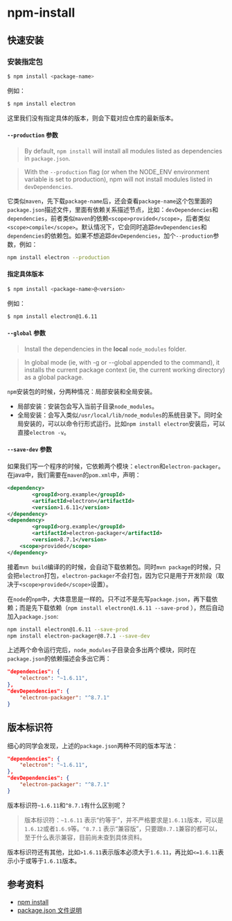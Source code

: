 # npm-install

## 快速安装

### 安装指定包

``` bash
$ npm install <package-name>
```

例如：

``` bash
$ npm install electron
```

这里我们没有指定具体的版本，则会下载对应仓库的最新版本。


#### ``--production`` 参数

>By default, ``npm install`` will install all modules listed as dependencies in ``package.json``.

>With the ``--production`` flag (or when the NODE_ENV environment variable is set to production), npm will not install modules listed in ``devDependencies``.


它类似``maven``，先下载``package-name``后，还会查看``package-name``这个包里面的``package.json``描述文件，里面有依赖关系描述节点，比如：``devDependencies``和``dependencies``，前者类似``maven``的依赖``<scope>provided</scope>``，后者类似``<scope>compile</scope>``。默认情况下，它会同时追踪``devDependencies``和``dependencies``的依赖包。如果不想追踪``devDependencies``，加个``--production``参数，例如：

``` bash
npm install electron --production
```

#### 指定具体版本

``` bash
$ npm install <package-name>@<version>
```

例如：

``` bash
$ npm install electron@1.6.11
```

#### ``--global`` 参数

>Install the dependencies in the **local** ``node_modules`` folder.

>In global mode (ie, with -g or --global appended to the command), it installs the current package context (ie, the current working directory) as a global package.

``npm``安装包的时候，分两种情况：局部安装和全局安装。

- 局部安装：安装包会写入当前子目录``node_modules``。
- 全局安装：会写入类似``/usr/local/lib/node_modules``的系统目录下。同时全局安装的，可以以命令行形式运行。比如``npm install electron``安装后，可以直接``electron -v``。

#### ``--save-dev`` 参数

如果我们写一个程序的时候，它依赖两个模块：``electron``和``electron-packager``。
在java中，我们需要在``maven``的``pom.xml``中，声明：

``` xml
<dependency>
		<groupId>org.example</groupId>
		<artifactId>electron</artifactId>
		<version>1.6.11</version>
</dependency>
<dependency>
		<groupId>org.example</groupId>
		<artifactId>electron-packager</artifactId>
		<version>8.7.1</version>
    <scope>provided</scope>
</dependency>
```

接着``mvn build``编译的的时候，会自动下载依赖包。同时``mvn package``的时候，只会把``electron``打包，``electron-packager``不会打包，因为它只是用于开发阶段（取决于``<scope>provided</scope>``设置）。

在``node``的``npm``中，大体意思是一样的。只不过不是先写``package.json``，再下载依赖；而是先下载依赖（``npm install electron@1.6.11 --save-prod`` ），然后自动加入``package.json``:

``` bash
npm install electron@1.6.11 --save-prod
npm install electron-packager@8.7.1 --save-dev
```

上述两个命令运行完后，``node_modules``子目录会多出两个模块，同时在``package.json``的依赖描述会多出它两：

``` json
"dependencies": {
    "electron": "~1.6.11",
},
"devDependencies": {
    "electron-packager": "^8.7.1"
}
```

## 版本标识符

细心的同学会发现，上述的``package.json``两种不同的版本写法：


``` json
"dependencies": {
    "electron": "~1.6.11",
},
"devDependencies": {
    "electron-packager": "^8.7.1"
}
```

版本标识符``~1.6.11``和``^8.7.1``有什么区别呢？

>版本标识符：``~1.6.11`` 表示“约等于”，并不严格要求是``1.6.11``版本，可以是``1.6.12``或者``1.6.9``等。``^8.7.1`` 表示“兼容版”，只要跟``8.7.1``兼容的都可以，至于什么表示兼容，目前尚未查到具体资料。

版本标识符还有其他，比如``>1.6.11``表示版本必须大于``1.6.11``，再比如``<=1.6.11``表示小于或等于``1.6.11``版本。



## 参考资料

- [npm install](https://docs.npmjs.com/cli/install)
- [package.json 文件说明](https://docs.npmjs.com/files/package.json)

